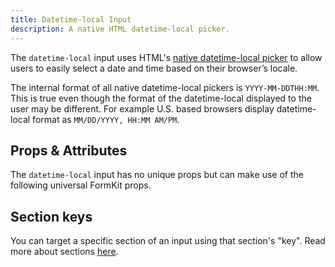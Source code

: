 ```yaml
---
title: Datetime-local Input
description: A native HTML datetime-local picker.
---
```


<InputPageHero title="Datetime-local"></InputPageHero> 

The `datetime-local` input uses HTML's [native datetime-local picker](https://developer.mozilla.org/en-US/docs/Web/HTML/Element/input/datetime-local) to allow users to easily select a date and time based on their browser’s locale.

<example
  name="Datetime-local input"
  file="/_content/examples/datetime-local-example/datetime-local-example.vue">
</example>

<callout type="warning" label="Formatting">
The internal format of all native datetime-local pickers is <code>YYYY-MM-DDTHH:MM</code>. This is true even though the format of the datetime-local displayed to the user may be different. For example U.S. based browsers display datetime-local format as <code>MM/DD/YYYY, HH:MM AM/PM</code>.
</callout>

## Props & Attributes

The `datetime-local` input has no unique props but can make use of the following universal FormKit props.

<reference-table input="datetime-local" :attrs="['min', 'max', 'step']">
</reference-table>

## Section keys
You can target a specific section of an input using that section's "key". Read more about sections [here](/essentials/inputs#sections).

<div>
  <formkit-input-diagram
    prefix-icon-content="⏰"
    suffix-icon-content="👍"
    label-content="Appointment time"
    input-content="Jan. 1 1970 12:00:00"
    help-content="Please choose a date and time for your appointment."
    message-content="Date and time are required."
  >
  </formkit-input-diagram>
</div>

<reference-table type="sectionKeys" primary="section-key">
</reference-table>
